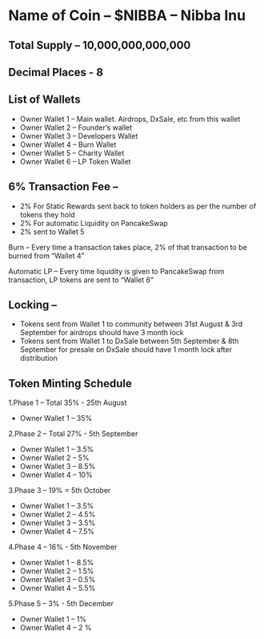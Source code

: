 # Name of Coin – $NIBBA – Nibba Inu 

## Total Supply – 10,000,000,000,000

## Decimal Places - 8

## List of Wallets
 - Owner Wallet 1 – Main wallet. Airdrops, DxSale, etc from this wallet
 - Owner Wallet 2 – Founder’s wallet
 - Owner Wallet 3 – Developers Wallet
 - Owner Wallet 4 – Burn Wallet
 - Owner Wallet 5 – Charity Wallet
 - Owner Wallet 6 – LP Token Wallet

## 6% Transaction Fee – 
- 2% For Static Rewards sent back to token holders as per the number of tokens they hold
- 2% For automatic Liquidity on PancakeSwap
- 2% sent to Wallet 5

Burn – Every time a transaction takes place, 2% of that transaction to be burned from “Wallet 4”

Automatic LP – Every time liquidity is given to PancakeSwap from transaction, LP tokens are sent to “Wallet 6”

## Locking – 
- Tokens sent from Wallet 1 to community between 31st August & 3rd September for airdrops should have 3 month lock
- Tokens sent from Wallet 1 to DxSale between 5th September & 8th September for presale on DxSale should have 1 month lock after distribution


## Token Minting Schedule
1.Phase 1 – Total 35% - 25th August
- Owner Wallet 1 – 35%

2.Phase 2 – Total 27% - 5th September
- Owner Wallet 1 – 3.5%
- Owner Wallet 2 – 5%
- Owner Wallet 3 – 8.5%
- Owner Wallet 4 – 10%

3.Phase 3 – 19% = 5th October
- Owner Wallet 1 – 3.5%
- Owner Wallet 2 – 4.5%
- Owner Wallet 3 – 3.5%
- Owner Wallet 4 – 7.5%

4.Phase 4 – 16% - 5th November
- Owner Wallet 1 – 8.5%
- Owner Wallet 2 – 1.5%
- Owner Wallet 3 – 0.5%
- Owner Wallet 4 – 5.5%

5.Phase 5 – 3% - 5th December
- Owner Wallet 1 – 1%
- Owner Wallet 4 – 2 %

